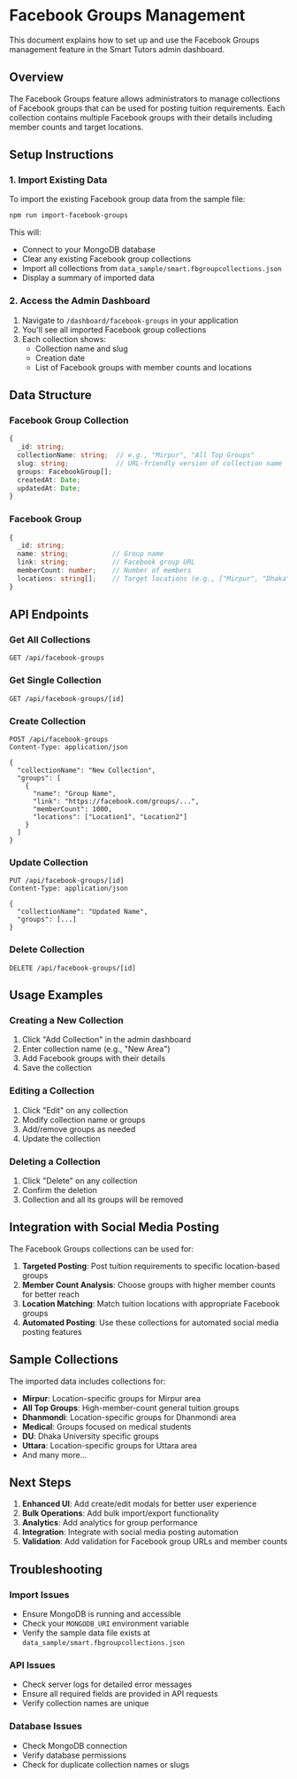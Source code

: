 # Facebook Groups Management

This document explains how to set up and use the Facebook Groups management feature in the Smart Tutors admin dashboard.

## Overview

The Facebook Groups feature allows administrators to manage collections of Facebook groups that can be used for posting tuition requirements. Each collection contains multiple Facebook groups with their details including member counts and target locations.

## Setup Instructions

### 1. Import Existing Data

To import the existing Facebook group data from the sample file:

```bash
npm run import-facebook-groups
```

This will:
- Connect to your MongoDB database
- Clear any existing Facebook group collections
- Import all collections from `data_sample/smart.fbgroupcollections.json`
- Display a summary of imported data

### 2. Access the Admin Dashboard

1. Navigate to `/dashboard/facebook-groups` in your application
2. You'll see all imported Facebook group collections
3. Each collection shows:
   - Collection name and slug
   - Creation date
   - List of Facebook groups with member counts and locations

## Data Structure

### Facebook Group Collection
```typescript
{
  _id: string;
  collectionName: string;  // e.g., "Mirpur", "All Top Groups"
  slug: string;            // URL-friendly version of collection name
  groups: FacebookGroup[];
  createdAt: Date;
  updatedAt: Date;
}
```

### Facebook Group
```typescript
{
  _id: string;
  name: string;           // Group name
  link: string;           // Facebook group URL
  memberCount: number;    // Number of members
  locations: string[];    // Target locations (e.g., ["Mirpur", "Dhaka"])
}
```

## API Endpoints

### Get All Collections
```
GET /api/facebook-groups
```

### Get Single Collection
```
GET /api/facebook-groups/[id]
```

### Create Collection
```
POST /api/facebook-groups
Content-Type: application/json

{
  "collectionName": "New Collection",
  "groups": [
    {
      "name": "Group Name",
      "link": "https://facebook.com/groups/...",
      "memberCount": 1000,
      "locations": ["Location1", "Location2"]
    }
  ]
}
```

### Update Collection
```
PUT /api/facebook-groups/[id]
Content-Type: application/json

{
  "collectionName": "Updated Name",
  "groups": [...]
}
```

### Delete Collection
```
DELETE /api/facebook-groups/[id]
```

## Usage Examples

### Creating a New Collection
1. Click "Add Collection" in the admin dashboard
2. Enter collection name (e.g., "New Area")
3. Add Facebook groups with their details
4. Save the collection

### Editing a Collection
1. Click "Edit" on any collection
2. Modify collection name or groups
3. Add/remove groups as needed
4. Update the collection

### Deleting a Collection
1. Click "Delete" on any collection
2. Confirm the deletion
3. Collection and all its groups will be removed

## Integration with Social Media Posting

The Facebook Groups collections can be used for:

1. **Targeted Posting**: Post tuition requirements to specific location-based groups
2. **Member Count Analysis**: Choose groups with higher member counts for better reach
3. **Location Matching**: Match tuition locations with appropriate Facebook groups
4. **Automated Posting**: Use these collections for automated social media posting features

## Sample Collections

The imported data includes collections for:

- **Mirpur**: Location-specific groups for Mirpur area
- **All Top Groups**: High-member-count general tuition groups
- **Dhanmondi**: Location-specific groups for Dhanmondi area
- **Medical**: Groups focused on medical students
- **DU**: Dhaka University specific groups
- **Uttara**: Location-specific groups for Uttara area
- And many more...

## Next Steps

1. **Enhanced UI**: Add create/edit modals for better user experience
2. **Bulk Operations**: Add bulk import/export functionality
3. **Analytics**: Add analytics for group performance
4. **Integration**: Integrate with social media posting automation
5. **Validation**: Add validation for Facebook group URLs and member counts

## Troubleshooting

### Import Issues
- Ensure MongoDB is running and accessible
- Check your `MONGODB_URI` environment variable
- Verify the sample data file exists at `data_sample/smart.fbgroupcollections.json`

### API Issues
- Check server logs for detailed error messages
- Ensure all required fields are provided in API requests
- Verify collection names are unique

### Database Issues
- Check MongoDB connection
- Verify database permissions
- Check for duplicate collection names or slugs 